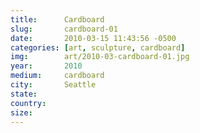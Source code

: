 ```yaml
---
title:  	Cardboard
slug:		cardboard-01
date:   	2010-03-15 11:43:56 -0500
categories: [art, sculpture, cardboard]
img:		art/2010-03-cardboard-01.jpg
year:		2010
medium:		cardboard
city:		Seattle
state:
country:
size:
---
```

